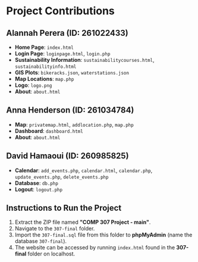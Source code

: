 # Project Contributions

## Alannah Perera (ID: 261022433)
- **Home Page**: `index.html`
- **Login Page**: `loginpage.html`, `login.php`
- **Sustainability Information**: `sustainabilitycourses.html`, `sustainabilityinfo.html`
- **GIS Plots**: `bikeracks.json`, `waterstations.json`
- **Map Locations**: `map.php`
- **Logo**: `logo.png`
- **About**: `about.html`

## Anna Henderson (ID: 261034784)
- **Map**: `privatemap.html`, `addlocation.php`, `map.php`
- **Dashboard**: `dashboard.html`
- **About**: `about.html`

## David Hamaoui (ID: 260985825)
- **Calendar**: `add_events.php`, `calendar.html`, `calendar.php`, `update_events.php`, `delete_events.php`
- **Database**: `db.php`
- **Logout**: `logout.php`

## Instructions to Run the Project

1. Extract the ZIP file named **"COMP 307 Project - main"**.
2. Navigate to the `307-final` folder.
3. Import the `307-final.sql` file from this folder to **phpMyAdmin** (name the database `307-final`).
4. The website can be accessed by running `index.html` found in the **307-final** folder on localhost.
